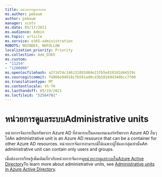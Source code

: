```yaml
---
title: หน่วยการดูแลระบบ
ms.author: pebaum
author: pebaum
manager: scotv
ms.date: 05/17/2021
ms.audience: Admin
ms.topic: article
ms.service: o365-administration
ROBOTS: NOINDEX, NOFOLLOW
localization_priority: Priority
ms.collection: Adm_O365
ms.custom:
- "11254"
- "1200008"
ms.openlocfilehash: a2f1d74c146131893d84e21fb5e810182d44529c
ms.sourcegitcommit: f4866e94918c7b591ad0cd3b58169d340bcc7f00
ms.translationtype: MT
ms.contentlocale: th-TH
ms.lasthandoff: 05/19/2021
ms.locfileid: "52564701"
---
```

# <a name="administrative-units"></a><span data-ttu-id="98cf0-102">หน่วยการดูแลระบบ</span><span class="sxs-lookup"><span data-stu-id="98cf0-102">Administrative units</span></span>

<span data-ttu-id="98cf0-103">หน่วยการจัดการเป็นทรัพยากร Azure AD ที่สามารถเป็นคอนเทนเนอร์ทรัพยากร Azure AD อื่นๆ ได้</span><span class="sxs-lookup"><span data-stu-id="98cf0-103">An administrative unit is an Azure AD resource that can be a container for other Azure AD resources.</span></span> <span data-ttu-id="98cf0-104">หน่วยการจัดการสามารถมีได้เฉพาะผู้ใช้และกลุ่มเท่านั้น</span><span class="sxs-lookup"><span data-stu-id="98cf0-104">An administrative unit can contain only users and groups.</span></span>

<span data-ttu-id="98cf0-105">เมื่อต้องการเรียนรู้เพิ่มเติมเกี่ยวกับหน่วยการจัดการดู[หน่วยการดูแลระบบในAzure Active Directory](/azure/active-directory/roles/administrative-units)</span><span class="sxs-lookup"><span data-stu-id="98cf0-105">To learn more about administrative units, see [Administrative units in Azure Active Directory](/azure/active-directory/roles/administrative-units).</span></span>